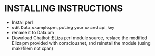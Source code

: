 INSTALLING INSTRUCTIONS
=======================
- Install perl
- edit Data_example.pm, putting your cx and api_key
- rename it to Data.pm
- Download Chatbot::ELiza perl module source, replace the modified Eliza.pm 
  provided with consciousnet, and reinstall the module (using
  makefilem not cpan)

